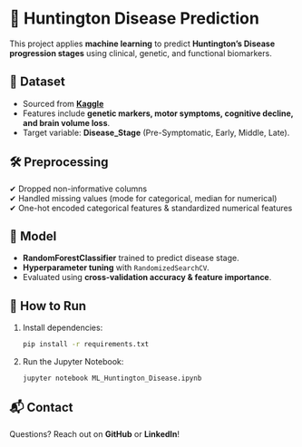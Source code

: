 # 🧬 Huntington Disease Prediction

This project applies **machine learning** to predict **Huntington’s Disease progression stages** using clinical, genetic, and functional biomarkers.

## 📂 Dataset
- Sourced from **[Kaggle](https://www.kaggle.com/datasets/rajmohnani12/huntington-disease-dataset/data)**
- Features include **genetic markers, motor symptoms, cognitive decline, and brain volume loss**.
- Target variable: **Disease_Stage** (Pre-Symptomatic, Early, Middle, Late).

## 🛠️ Preprocessing
✔ Dropped non-informative columns  
✔ Handled missing values (mode for categorical, median for numerical)  
✔ One-hot encoded categorical features & standardized numerical features  

## 🤖 Model
- **RandomForestClassifier** trained to predict disease stage.
- **Hyperparameter tuning** with `RandomizedSearchCV`.
- Evaluated using **cross-validation accuracy & feature importance**.

## 🚀 How to Run
1. Install dependencies:  
   ```bash
   pip install -r requirements.txt
   ```
2. Run the Jupyter Notebook:  
   ```bash
   jupyter notebook ML_Huntington_Disease.ipynb
   ```

## 📬 Contact  
Questions? Reach out on **GitHub** or **LinkedIn**!  
